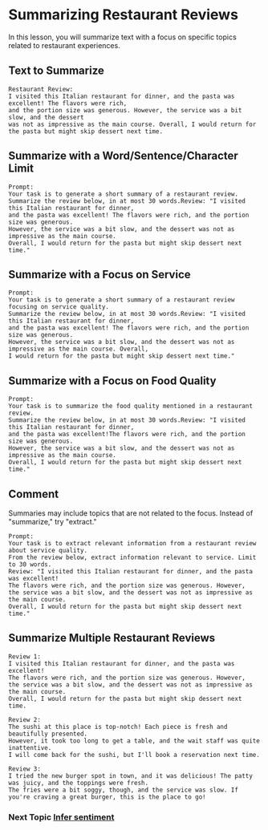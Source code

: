 # Summarizing Restaurant Reviews

In this lesson, you will summarize text with a focus on specific topics related to restaurant experiences.

## Text to Summarize

```
Restaurant Review:
I visited this Italian restaurant for dinner, and the pasta was excellent! The flavors were rich,
and the portion size was generous. However, the service was a bit slow, and the dessert
was not as impressive as the main course. Overall, I would return for the pasta but might skip dessert next time.
```

## Summarize with a Word/Sentence/Character Limit

```
Prompt:
Your task is to generate a short summary of a restaurant review.
Summarize the review below, in at most 30 words.Review: "I visited this Italian restaurant for dinner,
and the pasta was excellent! The flavors were rich, and the portion size was generous.
However, the service was a bit slow, and the dessert was not as impressive as the main course.
Overall, I would return for the pasta but might skip dessert next time."
```

## Summarize with a Focus on Service

```
Prompt:
Your task is to generate a short summary of a restaurant review focusing on service quality.
Summarize the review below, in at most 30 words.Review: "I visited this Italian restaurant for dinner,
and the pasta was excellent! The flavors were rich, and the portion size was generous.
However, the service was a bit slow, and the dessert was not as impressive as the main course. Overall,
I would return for the pasta but might skip dessert next time."
```

## Summarize with a Focus on Food Quality

```
Prompt:
Your task is to summarize the food quality mentioned in a restaurant review.
Summarize the review below, in at most 30 words.Review: "I visited this Italian restaurant for dinner,
and the pasta was excellent!The flavors were rich, and the portion size was generous.
However, the service was a bit slow, and the dessert was not as impressive as the main course.
Overall, I would return for the pasta but might skip dessert next time."
```

## Comment

Summaries may include topics that are not related to the focus. Instead of "summarize," try "extract."

```
Prompt:
Your task is to extract relevant information from a restaurant review about service quality.
From the review below, extract information relevant to service. Limit to 30 words.
Review: "I visited this Italian restaurant for dinner, and the pasta was excellent!
The flavors were rich, and the portion size was generous. However,
the service was a bit slow, and the dessert was not as impressive as the main course.
Overall, I would return for the pasta but might skip dessert next time."
```

## Summarize Multiple Restaurant Reviews

```
Review 1:
I visited this Italian restaurant for dinner, and the pasta was excellent!
The flavors were rich, and the portion size was generous. However,
the service was a bit slow, and the dessert was not as impressive as the main course.
Overall, I would return for the pasta but might skip dessert next time.

Review 2:
The sushi at this place is top-notch! Each piece is fresh and beautifully presented.
However, it took too long to get a table, and the wait staff was quite inattentive.
I will come back for the sushi, but I'll book a reservation next time.

Review 3:
I tried the new burger spot in town, and it was delicious! The patty was juicy, and the toppings were fresh.
The fries were a bit soggy, though, and the service was slow. If you're craving a great burger, this is the place to go!
```

### Next Topic [Infer sentiment](https://github.com/Riddhish97/PromptResources/blob/main/Prompt%20Eng%20advanced%20examples/Infer%20sentiment.md)
